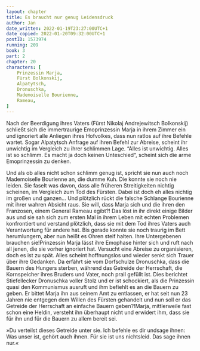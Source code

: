 ```yaml
---
layout: chapter
title: Es braucht nur genug Leidensdruck
author: Jan
date_written: 2022-01-19T23:27:00UTC+1
date_copied: 2022-01-20T09:32:00UTC+1
postID: 1573974
running: 209
book: 3
part: 2
chapter: 20
characters: [ 
    Prinzessin Marja,
    Fürst Bolkonskij,
    Alpatytsch,
    Dronuschka,
    Mademoiselle Bourienne,
    Rameau,
]
---
```

Nach der Beerdigung ihres Vaters (Fürst Nikolaj Andrejewitsch Bolkonskij) schließt sich die immertraurige Emoprinzessin Marja in ihrem Zimmer ein und ignoriert alle Anliegen ihres Hofvolkes, dass nun ratlos auf ihre Befehle wartet. Sogar Alpatytsch Anfrage auf ihren Befehl zur Abreise, scheint ihr unwichtig im Vergleich zu ihrer schlimmen Lage.
“Alles ist unwichtig. Alles ist so schlimm. Es macht ja doch keinen Unteschied“, scheint sich die arme Emoprinzessin zu denken.

Und als ob alles nicht schon schlimm genug ist, spricht sie nun auch noch Mademoiselle Bourienne an, die dumme Kuh. Die konnte sie noch nie leiden. Sie faselt was davon, dass alle früheren Streitigkeiten nichtig scheinen, im Vergleich zum Tod des Fürsten. Dabei ist doch eh alles nichtig im großen und ganzen…
Und plötzlich rückt die falsche Schlange Bourienne mit ihrer wahren Absicht raus. Sie will, dass Marja sich und die ihren den Franzosen, einem General Rameau egibt?!
Das löst in ihr direkt einige Bilder aus und sie sah sich zum ersten Mal in ihrem Leben mit echten Problemen konfrontiert und verstand plötzlich, dass sie mit dem Tod ihres Vaters auch Verantwortung für andere hat.
Bis gerade konnte sie noch traurig im Bett herumlungern, aber nun heißt es Ohren steif halten. Ihre Untergebenen brauchen sie!Prinzessin Marja lässt ihre Emophase hinter sich und ruft nach all jenen, die sie vorher ignoriert hat. Versucht eine Abreise zu organisieren, doch es ist zu spät.
Alles scheint hoffnungslos und wieder senkt sich Trauer über ihre Gedanken. Da erfährt sie vom Dorfschulze Dronuschka, dass die Bauern des Hungers sterben, während das Getreide der Herrschaft, die Kornspeicher ihres Bruders und Vater, noch prall gefüllt ist.
Dies berichtet Stiefellecker Dronuschka voller Stolz und er ist schockiert, als die Prinzessin quasi den Kommunismus ausruft und ihm befiehlt es an die Bauern zu geben. Er bittet Marja ihn aus seinem Amt zu entlassen, er hat seit nun 23 Jahren nie entgegen dem Willen des Fürsten gehandelt und nun soll er das Getreide der Herrschaft an einfache Bauern geben?!Marja, mittlerweile fast schon eine Heldin, versteht ihn überhaupt nicht und erwidert ihm, dass sie für ihn und für die Bauern zu allem bereit sei.

»Du verteilst dieses Getreide unter sie. Ich befehle es dir undsage ihnen: Was unser ist, gehört auch ihnen. Für sie ist uns nichtsleid. Das sage ihnen nur.« 